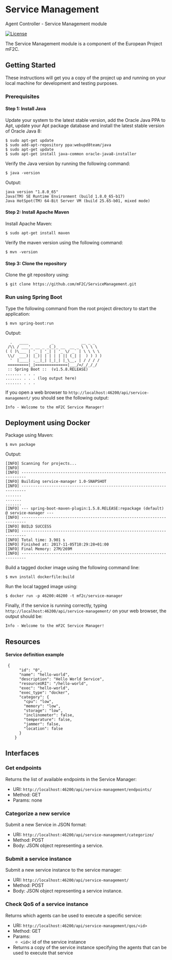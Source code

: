 # Service Management
Agent Controller - Service Management module

[![License](https://img.shields.io/badge/License-Apache%202.0-blue.svg)](https://opensource.org/licenses/Apache-2.0)

The Service Management module is a component of the European Project mF2C.

## Getting Started

These instructions will get you a copy of the project up and running on your local machine for development and testing purposes.

### Prerequisites

#### Step 1: Install Java

Update your system to the latest stable version, add the Oracle Java PPA to Apt, update your Apt package database and install the latest stable version of Oracle Java 8:
```
$ sudo apt-get update
$ sudo add-apt-repository ppa:webupd8team/java
$ sudo apt-get update
$ sudo apt-get install java-common oracle-java8-installer
```
Verify the Java version by running the following command:
```
$ java -version
```
Output:
```
java version "1.8.0_65"
Java(TM) SE Runtime Environment (build 1.8.0_65-b17)
Java HotSpot(TM) 64-Bit Server VM (build 25.65-b01, mixed mode)
```

#### Step 2: Install Apache Maven

Install Apache Maven:
```
$ sudo apt-get install maven
```
Verify the maven version using the following command:
```
$ mvn -version
```

#### Step 3: Clone the repository
Clone the git repository using:
```
$ git clone https://github.com/mF2C/ServiceManagement.git
```

### Run using Spring Boot

Type the following command from the root project directory to start the application:

```
$ mvn spring-boot:run
```

Output:
```
  .   ____          _            __ _ _
 /\\ / ___'_ __ _ _(_)_ __  __ _ \ \ \ \
( ( )\___ | '_ | '_| | '_ \/ _` | \ \ \ \
 \\/  ___)| |_)| | | | | || (_| |  ) ) ) )
  '  |____| .__|_| |_|_| |_\__, | / / / /
 =========|_|==============|___/=/_/_/_/
 :: Spring Boot ::  (v1.5.8.RELEASE)
....... . . .
....... . . . (log output here)
....... . . .
```

If you open a web browser to `http://localhost:46200/api/service-management/` you should see the following output:
```
Info - Welcome to the mF2C Service Manager!
```

## Deployment using Docker

Package using Maven:
```
$ mvn package
```
Output:
```
[INFO] Scanning for projects...
[INFO]                                                                         
[INFO] ------------------------------------------------------------------------
[INFO] Building service-manager 1.0-SNAPSHOT
[INFO] ------------------------------------------------------------------------
.......
.......
.......
[INFO] --- spring-boot-maven-plugin:1.5.8.RELEASE:repackage (default) @ service-manager ---
[INFO] ------------------------------------------------------------------------
[INFO] BUILD SUCCESS
[INFO] ------------------------------------------------------------------------
[INFO] Total time: 3.901 s
[INFO] Finished at: 2017-11-05T10:29:28+01:00
[INFO] Final Memory: 27M/269M
[INFO] ------------------------------------------------------------------------
```
Build a tagged docker image using the following command line:
```
$ mvn install dockerfile:build
```
Run the local tagged image using:
```
$ docker run -p 46200:46200 -t mf2c/service-manager
```
Finally, if the service is running correctly, typing `http://localhost:46200/api/service-management/` on your web browser, the output should be:
```
Info - Welcome to the mF2C Service Manager!
```
## Resources

#### Service definition example
```
 {
      "id": "0",
      "name": "hello-world",
      "description": "Hello World Service",
      "resourceURI": "/hello-world",
      "exec": "hello-world",
      "exec_type": "docker",
      "category": {
        "cpu": "low",
        "memory": "low",
        "storage": "low",
        "inclinometer": false,
        "temperature": false,
        "jammer": false,
        "location": false
      }
    }
```
## Interfaces

### Get endpoints
Returns the list of available endpoints in the Service Manager:
-	URI: `http://localhost:46200/api/service-management/endpoints/`
-	Method: GET
-	Params: none

### Categorize a new service
Submit a new Service in JSON format: 
-	URI: `http://localhost:46200/api/service-management/categorize/` 
-	Method: POST
-   Body: JSON object representing a service.

### Submit a service instance
Submit a new service instance to the service manager:
-	URI: `http://localhost:46200/api/service-management/`
-	Method: POST
-   Body: JSON object representing a service instance.

### Check QoS of a service instance
Returns which agents can be used to execute a specific service: 
-	URI: `http://localhost:46200/api/service-management/qos/<id>` 
-	Method: GET
-   Params:
    - `<id>`: id of the service instance
-   Returns a copy of the service instance specifying the agents that can be used to execute that service
  


